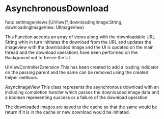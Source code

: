 # AsynchronousDownload

func setImage(views:[UIView]?,downloadingImage:String, downloadingImageView: UIImageView)

This Function accepts an array of views along with the downloadable URL String whin in turn inititates the download from the URL and updates the imageview with the downloaded Image and the UI is updated on the main thread and the download operations have been performed on the Background not to freeze the UI.

UIViewControllerExtension This has been created to add a loading indicator on the passing parent and the same can be removed using the created helper methods.

AsyncImageView This class represents the asynchronous download with an including completion handler which passes the downloaded image data and a boolean representing success or a failure of the download operation

The downloaded images are saved to the cache so that the same would be return if it is in the cache or new download would be initiated.
